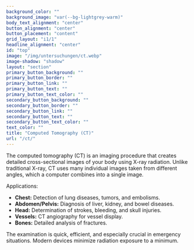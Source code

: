 ```yaml
---
background_color: ""
background_image: "var(--bg-lightgrey-warm)"
body_text_alignment: "center"
button_alignment: "center"
button_placement: "content"
grid_layout: "i1/1"
headline_alignment: "center"
id: "top"
image: "/img/untersuchungen/ct.webp"
image-shadow: "shadow"
layout: "section"
primary_button_background: ""
primary_button_border: ""
primary_button_link: ""
primary_button_text: ""
primary_button_text_color: ""
secondary_button_background: ""
secondary_button_border: ""
secondary_button_link: ""
secondary_button_text: ""
secondary_button_text_color: ""
text_color: ""
title: "Computed Tomography (CT)"
url: "/ct/"
---
```


The computed tomography (CT) is an imaging procedure that creates detailed cross-sectional images of your body using X-ray radiation. Unlike traditional X-ray, CT uses many individual images taken from different angles, which a computer combines into a single image.

Applications:

- **Chest:** Detection of lung diseases, tumors, and embolisms.
- **Abdomen/Pelvis:** Diagnosis of liver, kidney, and bowel diseases.
- **Head:** Determination of strokes, bleeding, and skull injuries.
- **Vessels:** CT angiography for vessel display.
- **Bones:** Detailed analysis of fractures.

The examination is quick, efficient, and especially crucial in emergency situations. Modern devices minimize radiation exposure to a minimum.